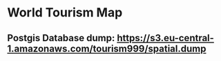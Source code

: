 # World Tourism Map
## Postgis Database dump: https://s3.eu-central-1.amazonaws.com/tourism999/spatial.dump



